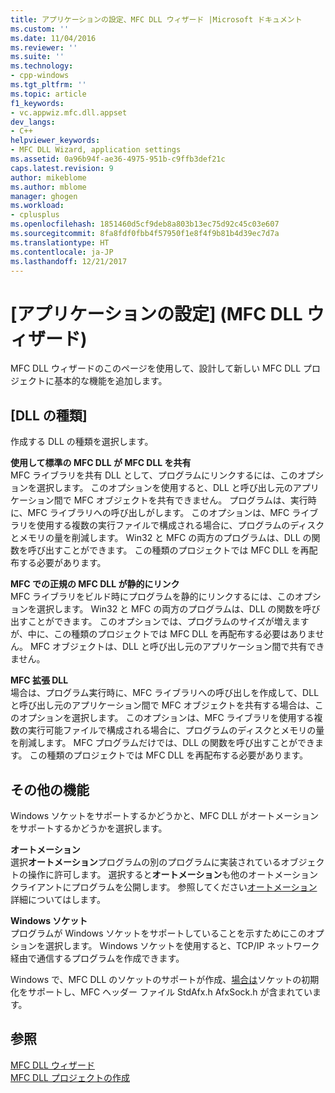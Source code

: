 ```yaml
---
title: アプリケーションの設定、MFC DLL ウィザード |Microsoft ドキュメント
ms.custom: ''
ms.date: 11/04/2016
ms.reviewer: ''
ms.suite: ''
ms.technology:
- cpp-windows
ms.tgt_pltfrm: ''
ms.topic: article
f1_keywords:
- vc.appwiz.mfc.dll.appset
dev_langs:
- C++
helpviewer_keywords:
- MFC DLL Wizard, application settings
ms.assetid: 0a96b94f-ae36-4975-951b-c9ffb3def21c
caps.latest.revision: 9
author: mikeblome
ms.author: mblome
manager: ghogen
ms.workload:
- cplusplus
ms.openlocfilehash: 1851460d5cf9deb8a803b13ec75d92c45c03e607
ms.sourcegitcommit: 8fa8fdf0fbb4f57950f1e8f4f9b81b4d39ec7d7a
ms.translationtype: HT
ms.contentlocale: ja-JP
ms.lasthandoff: 12/21/2017
---
```

# <a name="application-settings-mfc-dll-wizard"></a>[アプリケーションの設定] \(MFC DLL ウィザード)
MFC DLL ウィザードのこのページを使用して、設計して新しい MFC DLL プロジェクトに基本的な機能を追加します。  
  
## <a name="dll-type"></a>[DLL の種類]  
 作成する DLL の種類を選択します。  
  
 **使用して標準の MFC DLL が MFC DLL を共有**  
 MFC ライブラリを共有 DLL として、プログラムにリンクするには、このオプションを選択します。 このオプションを使用すると、DLL と呼び出し元のアプリケーション間で MFC オブジェクトを共有できません。 プログラムは、実行時に、MFC ライブラリへの呼び出しがします。 このオプションは、MFC ライブラリを使用する複数の実行ファイルで構成される場合に、プログラムのディスクとメモリの量を削減します。 Win32 と MFC の両方のプログラムは、DLL の関数を呼び出すことができます。 この種類のプロジェクトでは MFC DLL を再配布する必要があります。  
  
 **MFC での正規の MFC DLL が静的にリンク**  
 MFC ライブラリをビルド時にプログラムを静的にリンクするには、このオプションを選択します。 Win32 と MFC の両方のプログラムは、DLL の関数を呼び出すことができます。 このオプションでは、プログラムのサイズが増えますが、中に、この種類のプロジェクトでは MFC DLL を再配布する必要はありません。 MFC オブジェクトは、DLL と呼び出し元のアプリケーション間で共有できません。  
  
 **MFC 拡張 DLL**  
 場合は、プログラム実行時に、MFC ライブラリへの呼び出しを作成して、DLL と呼び出し元のアプリケーション間で MFC オブジェクトを共有する場合は、このオプションを選択します。 このオプションは、MFC ライブラリを使用する複数の実行可能ファイルで構成される場合に、プログラムのディスクとメモリの量を削減します。 MFC プログラムだけでは、DLL の関数を呼び出すことができます。 この種類のプロジェクトでは MFC DLL を再配布する必要があります。  
  
## <a name="additional-features"></a>その他の機能  
 Windows ソケットをサポートするかどうかと、MFC DLL がオートメーションをサポートするかどうかを選択します。  
  
 **オートメーション**  
 選択**オートメーション**プログラムの別のプログラムに実装されているオブジェクトの操作に許可します。 選択すると**オートメーション**も他のオートメーション クライアントにプログラムを公開します。 参照してください[オートメーション](../../mfc/automation.md)詳細についてはします。  
  
 **Windows ソケット**  
 プログラムが Windows ソケットをサポートしていることを示すためにこのオプションを選択します。 Windows ソケットを使用すると、TCP/IP ネットワーク経由で通信するプログラムを作成できます。  
  
 Windows で、MFC DLL のソケットのサポートが作成、[場合は](../../mfc/reference/cwinapp-class.md#initinstance)ソケットの初期化をサポートし、MFC ヘッダー ファイル StdAfx.h AfxSock.h が含まれています。  
  
## <a name="see-also"></a>参照  
 [MFC DLL ウィザード](../../mfc/reference/mfc-dll-wizard.md)   
 [MFC DLL プロジェクトの作成](../../mfc/reference/creating-an-mfc-dll-project.md)

